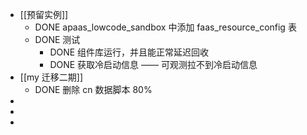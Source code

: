- [[预留实例]]
	- DONE apaas_lowcode_sandbox 中添加 faas_resource_config 表
	- DONE 测试
		- DONE 组件库运行，并且能正常延迟回收
		- DONE 获取冷启动信息 —— 可观测拉不到冷启动信息
- [[my 迁移二期]]
	- DONE 删除 cn 数据脚本 80%
-
-
-
